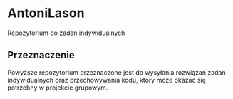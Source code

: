 # AntoniLason
Repozytorium do zadań indywidualnych

## Przeznaczenie
Powyższe repozytorium przeznaczone jest do wysyłania rozwiązań zadań indywidualnych oraz przechowywania kodu, który może okazać się potrzebny w projekcie grupowym.
